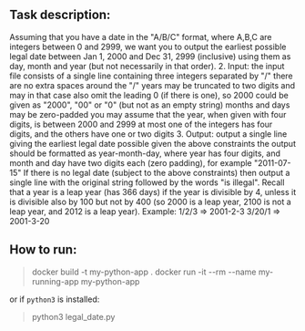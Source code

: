 ## Task description:
Assuming that you have a date in the "A/B/C" format, where A,B,C are integers between 0 and 2999, we want you to output the earliest possible legal date between Jan 1, 2000 and Dec 31, 2999 (inclusive) using them as day, month and year (but not necessarily in that order).
2. Input:
 the input file consists of a single line containing three integers separated by "/"
 there are no extra spaces around the "/"
 years may be truncated to two digits and may in that case also omit the leading 0 (if
there is one), so 2000 could be given as "2000", "00" or "0" (but not as an empty string)
 months and days may be zero-padded
 you may assume that the year, when given with four digits, is between 2000 and 2999
 at most one of the integers has four digits, and the others have one or two digits
3. Output:
 output a single line giving the earliest legal date possible given the above constraints
 the output should be formatted as year-month-day, where year has four digits, and
month and day have two digits each (zero padding), for example "2011-07-15"
 If there is no legal date (subject to the above constraints) then output a single line with
the original string followed by the words "is illegal".
Recall that a year is a leap year (has 366 days) if the year is divisible by 4, unless it is divisible also by 100 but not by 400 (so 2000 is a leap year, 2100 is not a leap year, and 2012 is a leap year).
Example:
1/2/3 => 2001-2-3 3/20/1 => 2001-3-20


## How to run:
> docker build -t my-python-app .
> docker run -it --rm --name my-running-app my-python-app

or if `python3` is installed:

> python3 legal_date.py